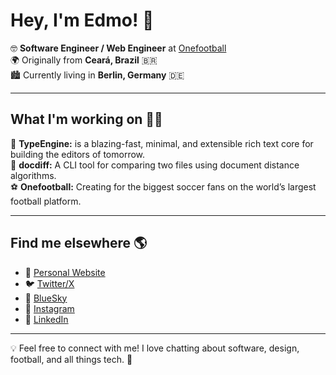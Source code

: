 # Hey, I'm Edmo! 👋

🤓 **Software Engineer / Web Engineer** at [Onefootball](https://onefootball.com)  
🌍 Originally from **Ceará, Brazil** 🇧🇷  
🏙️ Currently living in **Berlin, Germany** 🇩🇪  

---

## What I'm working on 👨‍💻

💌 **TypeEngine:** is a blazing-fast, minimal, and extensible rich text core for building the editors of tomorrow.<br/>
📄 **docdiff:** A CLI tool for comparing two files using document distance algorithms. </br>
⚽ **Onefootball:** Creating for the biggest soccer fans on the world’s largest football platform.

---

## Find me elsewhere 🌎

- 🚀 [Personal Website](https://edmolima.com)  
- 🐦 [Twitter/X](https://x.com/soedmo)  
- 🦋 [BlueSky](https://soedmo.bsky.social)  
- 📸 [Instagram](https://instagram.com/soedmo)  
- 💼 [LinkedIn](https://www.linkedin.com/in/edmolima)  

---

💡 Feel free to connect with me! I love chatting about software, design, football, and all things tech. 🚀
